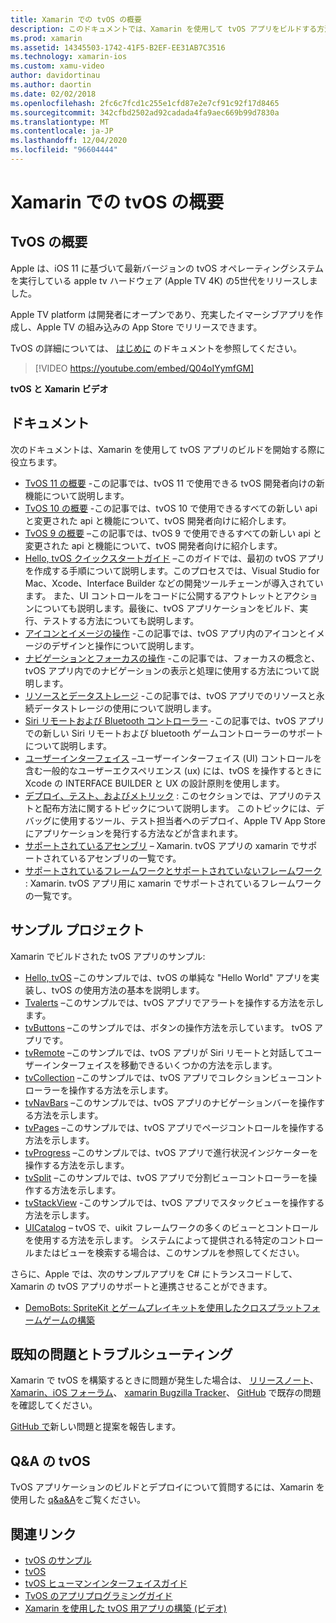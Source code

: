 ```yaml
---
title: Xamarin での tvOS の概要
description: このドキュメントでは、Xamarin を使用して tvOS アプリをビルドする方法を示すさまざまなガイドとサンプルにリンクしています。 このガイドでは、ユーザーインターフェイスの開発、データストレージ、アイコンなど、さまざまな機能について説明します。
ms.prod: xamarin
ms.assetid: 14345503-1742-41F5-B2EF-EE31AB7C3516
ms.technology: xamarin-ios
ms.custom: xamu-video
author: davidortinau
ms.author: daortin
ms.date: 02/02/2018
ms.openlocfilehash: 2fc6c7fcd1c255e1cfd87e2e7cf91c92f17d8465
ms.sourcegitcommit: 342cfbd2502ad92cadada4fa9aec669b99d7830a
ms.translationtype: MT
ms.contentlocale: ja-JP
ms.lasthandoff: 12/04/2020
ms.locfileid: "96604444"
---
```

# <a name="introduction-to-tvos-in-xamarin"></a>Xamarin での tvOS の概要

## <a name="introducing-tvos"></a>TvOS の概要

Apple は、iOS 11 に基づいて最新バージョンの tvOS オペレーティングシステムを実行している apple tv ハードウェア (Apple TV 4K) の5世代をリリースしました。

Apple TV platform は開発者にオープンであり、充実したイマーシブアプリを作成し、Apple TV の組み込みの App Store でリリースできます。

TvOS の詳細については、 [はじめに](~/ios/tvos/get-started/index.md) のドキュメントを参照してください。

> [!VIDEO https://youtube.com/embed/Q04oIYymfGM]

**tvOS と Xamarin ビデオ**

## <a name="documentation"></a>ドキュメント

次のドキュメントは、Xamarin を使用して tvOS アプリのビルドを開始する際に役立ちます。

- [TvOS 11 の概要](~/ios/tvos/platform/introduction-to-tvos11.md) -この記事では、tvOS 11 で使用できる tvOS 開発者向けの新機能について説明します。
- [TvOS 10 の概要](~/ios/tvos/platform/introduction-to-tvos10/index.md) -この記事では、tvOS 10 で使用できるすべての新しい api と変更された api と機能について、tvOS 開発者向けに紹介します。
- [TvOS 9 の概要](~/ios/tvos/platform/tvos9.md) –この記事では、tvOS 9 で使用できるすべての新しい api と変更された api と機能について、tvOS 開発者向けに紹介します。
- [Hello, tvOS クイックスタートガイド](~/ios/tvos/get-started/hello-tvos.md) –このガイドでは、最初の tvOS アプリを作成する手順について説明します。このプロセスでは、Visual Studio for Mac、Xcode、Interface Builder などの開発ツールチェーンが導入されています。 また、UI コントロールをコードに公開するアウトレットとアクションについても説明します。最後に、tvOS アプリケーションをビルド、実行、テストする方法についても説明します。
- [アイコンとイメージの操作](~/ios/tvos/app-fundamentals/icons-images.md) -この記事では、tvOS アプリ内のアイコンとイメージのデザインと操作について説明します。
- [ナビゲーションとフォーカスの操作](~/ios/tvos/app-fundamentals/navigation-focus.md) -この記事では、フォーカスの概念と、tvOS アプリ内でのナビゲーションの表示と処理に使用する方法について説明します。
- [リソースとデータストレージ](~/ios/tvos/app-fundamentals/resources-data-storage.md) -この記事では、tvOS アプリでのリソースと永続データストレージの使用について説明します。
- [Siri リモートおよび Bluetooth コントローラー](~/ios/tvos/platform/remote-bluetooth.md) -この記事では、tvOS アプリでの新しい Siri リモートおよび bluetooth ゲームコントローラーのサポートについて説明します。
- [ユーザーインターフェイス](~/ios/tvos/user-interface/index.md) –ユーザーインターフェイス (UI) コントロールを含む一般的なユーザーエクスペリエンス (ux) には、tvOS を操作するときに Xcode の INTERFACE BUILDER と UX の設計原則を使用します。
- [デプロイ、テスト、およびメトリック](~/ios/tvos/deploy-test/index.md) : このセクションでは、アプリのテストと配布方法に関するトピックについて説明します。 このトピックには、デバッグに使用するツール、テスト担当者へのデプロイ、Apple TV App Store にアプリケーションを発行する方法などが含まれます。
- [サポートされているアセンブリ](~/ios/tvos/internals/assemblies.md) – Xamarin. tvOS アプリの xamarin でサポートされているアセンブリの一覧です。
- [サポートされているフレームワークとサポートされていないフレームワーク](~/ios/tvos/internals/frameworks.md) : Xamarin. tvOS アプリ用に xamarin でサポートされているフレームワークの一覧です。

## <a name="sample-projects"></a>サンプル プロジェクト

Xamarin でビルドされた tvOS アプリのサンプル:

- [Hello, tvOS](/samples/xamarin/ios-samples/tvos-hello-tvos) –このサンプルでは、tvOS の単純な "Hello World" アプリを実装し、tvOS の使用方法の基本を説明します。
- [Tvalerts](/samples/xamarin/ios-samples/tvos-tvalerts) –このサンプルでは、tvOS アプリでアラートを操作する方法を示します。
- [tvButtons](/samples/xamarin/ios-samples/tvos-tvbuttons) –このサンプルでは、ボタンの操作方法を示しています。 tvOS アプリです。
- [tvRemote](/samples/xamarin/ios-samples/tvos-tvremote) –このサンプルでは、tvOS アプリが Siri リモートと対話してユーザーインターフェイスを移動できるいくつかの方法を示します。
- [tvCollection](/samples/xamarin/ios-samples/tvos-tvcollection) –このサンプルでは、tvOS アプリでコレクションビューコントローラーを操作する方法を示します。
- [tvNavBars](/samples/xamarin/ios-samples/tvos-tvnavbars) –このサンプルでは、tvOS アプリのナビゲーションバーを操作する方法を示します。
- [tvPages](/samples/xamarin/ios-samples/tvos-tvpages) –このサンプルでは、tvOS アプリでページコントロールを操作する方法を示します。
- [tvProgress](/samples/xamarin/ios-samples/tvos-tvprogress) –このサンプルでは、tvOS アプリで進行状況インジケーターを操作する方法を示します。
- [tvSplit](/samples/xamarin/ios-samples/tvos-tvsplit) –このサンプルでは、tvOS アプリで分割ビューコントローラーを操作する方法を示します。
- [tvStackView](/samples/xamarin/ios-samples/tvos-tvstackview) -このサンプルでは、tvOS アプリでスタックビューを操作する方法を示します。
- [UICatalog](/samples/xamarin/ios-samples/tvos-uicatalog) – tvOS で、uikit フレームワークの多くのビューとコントロールを使用する方法を示します。 システムによって提供される特定のコントロールまたはビューを検索する場合は、このサンプルを参照してください。

さらに、Apple では、次のサンプルアプリを C# にトランスコードして、Xamarin の tvOS アプリのサポートと連携させることができます。

- [DemoBots: SpriteKit とゲームプレイキットを使用したクロスプラットフォームゲームの構築](https://developer.apple.com/library/prerelease/tvos/samplecode/DemoBots/)

## <a name="known-issues-and-troubleshooting"></a>既知の問題とトラブルシューティング

Xamarin で tvOS を構築するときに問題が発生した場合は、 [リリースノート](/xamarin/ios/release-notes/)、 [Xamarin、iOS フォーラム](https://forums.xamarin.com/categories/ios)、 [xamarin Bugzilla Tracker](https://bugzilla.xamarin.com/query.cgi?product=iOS)、 [GitHub](https://github.com/xamarin/xamarin-macios/issues) で既存の問題を確認してください。

[GitHub で](https://github.com/xamarin/xamarin-macios/issues)新しい問題と提案を報告します。

## <a name="xamarintvos-on-qa"></a>Q&A の tvOS 

TvOS アプリケーションのビルドとデプロイについて質問するには、Xamarin を使用した [q&a&A](/answers/topics/dotnet-tvos.html)をご覧ください。

## <a name="related-links"></a>関連リンク

- [tvOS のサンプル](/samples/browse/?products=xamarin&term=Xamarin.iOS%2btvOS)
- [tvOS](https://developer.apple.com/tvos/)
- [tvOS ヒューマンインターフェイスガイド](https://developer.apple.com/tvos/human-interface-guidelines/)
- [TvOS のアプリプログラミングガイド](https://developer.apple.com/library/prerelease/tvos/documentation/General/Conceptual/AppleTV_PG/)
- [Xamarin を使用した tvOS 用アプリの構築 (ビデオ)](https://university.xamarin.com/lightninglectures/tvos-with-xamarin)
